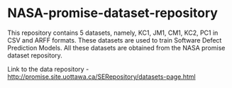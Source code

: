 # NASA-promise-dataset-repository
This repository contains 5 datasets, namely, KC1, JM1, CM1, KC2, PC1 in CSV and ARFF formats. 
These datasets are used to train Software Defect Prediction Models.
All these datasets are obtained from the NASA promise dataset repository.

Link to the data repository - http://promise.site.uottawa.ca/SERepository/datasets-page.html
